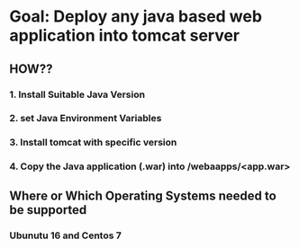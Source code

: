 # Goal: Deploy any java based web application into tomcat server

## HOW??
### 1. Install Suitable Java Version
### 2. set Java Environment Variables
### 3. Install tomcat with specific version
### 4. Copy the Java application (.war) into <tomcatdirectory>/webaapps/<app.war>

## Where or Which Operating Systems needed to be supported
### Ubunutu 16 and Centos 7
